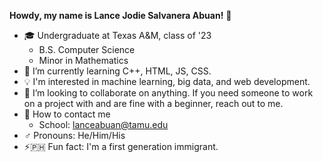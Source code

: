 **Howdy, my name is Lance Jodie Salvanera Abuan!** 👋

<!--
**LanceAbuan/lanceabuan** is a ✨ _special_ ✨ repository because its `README.md` (this file) appears on your GitHub profile.

<!--
Here are some ideas to get you started:
-->

- 🎓 Undergraduate at Texas A&M, class of '23
	- B.S. Computer Science
	- Minor in Mathematics
- 🌱 I’m currently learning C++, HTML, JS, CSS.
- 💡 I'm interested in machine learning, big data, and web development.
- 👯 I’m looking to collaborate on anything. If you need someone to work on a project with and are fine with a beginner, reach out to me.
- 📧 How to contact me
	- School: lanceabuan@tamu.edu
- ♂️ Pronouns: He/Him/His
- ⚡🇵🇭 Fun fact: I'm a first generation immigrant.

